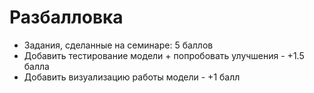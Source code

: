 # Разбалловка

- Задания, сделанные на семинаре: 5 баллов
- Добавить тестирование модели + попробовать улучшения - +1.5 балла
- Добавить визуализацию работы модели - +1 балл
